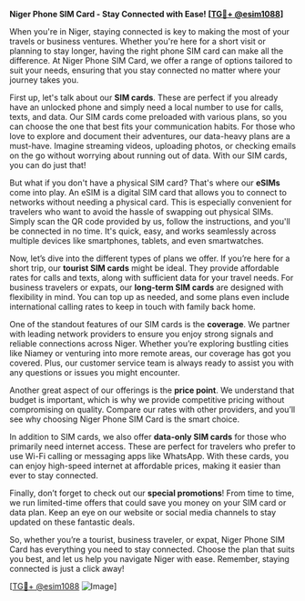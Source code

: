 **Niger Phone SIM Card - Stay Connected with Ease! [[TG💪+ @esim1088](https://t.me/s/esim1088)]**

When you're in Niger, staying connected is key to making the most of your travels or business ventures. Whether you're here for a short visit or planning to stay longer, having the right phone SIM card can make all the difference. At Niger Phone SIM Card, we offer a range of options tailored to suit your needs, ensuring that you stay connected no matter where your journey takes you.

First up, let's talk about our **SIM cards**. These are perfect if you already have an unlocked phone and simply need a local number to use for calls, texts, and data. Our SIM cards come preloaded with various plans, so you can choose the one that best fits your communication habits. For those who love to explore and document their adventures, our data-heavy plans are a must-have. Imagine streaming videos, uploading photos, or checking emails on the go without worrying about running out of data. With our SIM cards, you can do just that!

But what if you don't have a physical SIM card? That's where our **eSIMs** come into play. An eSIM is a digital SIM card that allows you to connect to networks without needing a physical card. This is especially convenient for travelers who want to avoid the hassle of swapping out physical SIMs. Simply scan the QR code provided by us, follow the instructions, and you'll be connected in no time. It's quick, easy, and works seamlessly across multiple devices like smartphones, tablets, and even smartwatches.

Now, let’s dive into the different types of plans we offer. If you’re here for a short trip, our **tourist SIM cards** might be ideal. They provide affordable rates for calls and texts, along with sufficient data for your travel needs. For business travelers or expats, our **long-term SIM cards** are designed with flexibility in mind. You can top up as needed, and some plans even include international calling rates to keep in touch with family back home.

One of the standout features of our SIM cards is the **coverage**. We partner with leading network providers to ensure you enjoy strong signals and reliable connections across Niger. Whether you’re exploring bustling cities like Niamey or venturing into more remote areas, our coverage has got you covered. Plus, our customer service team is always ready to assist you with any questions or issues you might encounter.

Another great aspect of our offerings is the **price point**. We understand that budget is important, which is why we provide competitive pricing without compromising on quality. Compare our rates with other providers, and you’ll see why choosing Niger Phone SIM Card is the smart choice.

In addition to SIM cards, we also offer **data-only SIM cards** for those who primarily need internet access. These are perfect for travelers who prefer to use Wi-Fi calling or messaging apps like WhatsApp. With these cards, you can enjoy high-speed internet at affordable prices, making it easier than ever to stay connected.

Finally, don’t forget to check out our **special promotions**! From time to time, we run limited-time offers that could save you money on your SIM card or data plan. Keep an eye on our website or social media channels to stay updated on these fantastic deals.

So, whether you’re a tourist, business traveler, or expat, Niger Phone SIM Card has everything you need to stay connected. Choose the plan that suits you best, and let us help you navigate Niger with ease. Remember, staying connected is just a click away!

[[TG💪+ @esim1088](https://t.me/s/esim1088) ![Image](https://i.postimg.cc/Y0z9fWf4/image.png)]